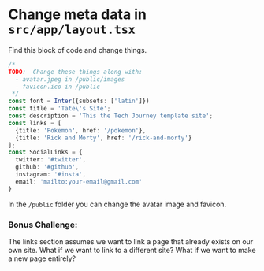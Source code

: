 # Change meta data in `src/app/layout.tsx`

Find this block of code and change things.

```typescript
/*
TODO:  Change these things along with:
  - avatar.jpeg in /public/images
  - favicon.ico in /public
 */
const font = Inter({subsets: ['latin']})
const title = 'Tate\'s Site';
const description = 'This the Tech Journey template site';
const links = [
  {title: 'Pokemon', href: '/pokemon'},
  {title: 'Rick and Morty', href: '/rick-and-morty'}
];
const SocialLinks = {
  twitter: '#twitter',
  github: '#github',
  instagram: '#insta',
  email: 'mailto:your-email@gmail.com'
}
```

In the `/public` folder you can change the avatar image and favicon.

### Bonus Challenge: 
The links section assumes we want to link a page that already exists on our own site. What if we want to link to a different site?
What if we want to make a new page entirely?
